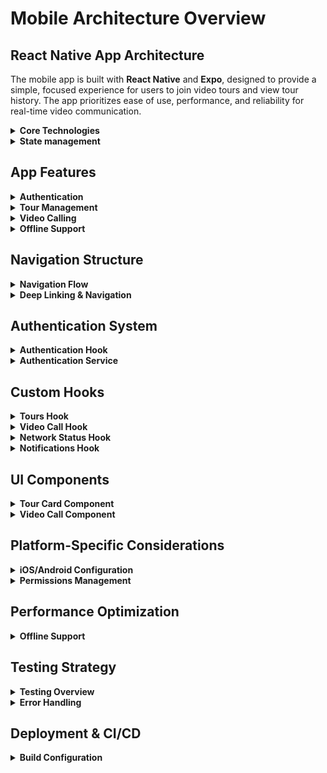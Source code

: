 # Mobile Architecture Overview

## React Native App Architecture

The mobile app is built with **React Native** and **Expo**, designed to provide a simple, focused experience for users to join video tours and view tour history. The app prioritizes ease of use, performance, and reliability for real-time video communication.

<details>
<summary><strong>Core Technologies</strong></summary>

- **React Native** - Cross-platform mobile development
- **Expo** - Development platform and tools
- **TypeScript** - Type-safe development
- **React Navigation** - Navigation library
- **React Query** - Server state management
- **Axios** - HTTP client for API communication
- **AsyncStorage** - Local data persistence
- **Expo Notifications** - Push notifications
- **AWS Chime SDK** - Video calling infrastructure
- **Redux Toolkit** - State management
- **React Hook Form** - Form handling
- **Zod** - Schema validation

</details>

<details>
<summary><strong>State management</strong></summary>

| Strategy | Description |
|----------|-------------|
| **Redux Toolkit** | Predictable state management |
| **AsyncStorage** | Local data persistence |
| **Realm** | Local database for offline data |
| **State Synchronization** | Online/offline sync |

</details>

## App Features

<details>
<summary><strong>Authentication</strong></summary>

- Sign up with email/password
- Sign in with existing credentials
- Forgot password flow
- Secure token storage with refresh mechanism

</details>

<details>
<summary><strong>Tour Management</strong></summary>

- View upcoming tours with real-time updates
- View previous tours with detailed history
- Join active tours with one-tap access
- Tour history with dates, times, and duration
- Push notifications for tour reminders

</details>

<details>
<summary><strong>Video Calling</strong></summary>

- Join video calls via phone with AWS Chime SDK
- Basic video controls (mute, camera toggle, end call)
- Call timer and connection status
- Screen sharing capabilities
- Call recording (view-only for users)

</details>

<details>
<summary><strong>Offline Support</strong></summary>

- View cached tour data when offline
- Queue actions for when connection is restored
- Offline tour history access

| Capability | Description |
|------------|-------------|
| **Local Database** | Realm for offline data storage |
| **Queue System** | Offline action queuing |
| **Sync Engine** | Data synchronization when online |

</details>

## Navigation Structure

<details>
<summary><strong>Navigation Flow</strong></summary>

The navigation flow follows a hierarchical structure with authentication gates and network status checks.

**Navigation Hierarchy:**
1. **App Level**: Authentication check and network status validation
2. **Auth Stack**: Login, signup, and password recovery flows
3. **Tour Stack**: Main app functionality for tour management and video calls

</details>

<details>
<summary><strong>Deep Linking & Navigation</strong></summary>

| Feature | Description | Priority |
|---------|-------------|----------|
| **Deep Links** | Direct navigation to specific content | Future Phase |
| **Universal Links** | iOS deep linking | Future Phase |
| **App Links** | Android deep linking | Future Phase |
| **Navigation State** | Persistent navigation state | Future Phase |

**Note:** Deep linking is a user experience enhancement for property sharing and tour invitations. Not required for MVP but recommended for Future Phase to improve user engagement and lead generation.

</details>

## Authentication System

<details>
<summary><strong>Authentication Hook</strong></summary>

The `useAuth` hook provides a centralized authentication management system using Redux Toolkit for state management. It handles all authentication-related operations including login, signup, token refresh, and secure storage.

**Security Considerations:**
- Tokens are stored securely and automatically refreshed
- Failed refresh attempts trigger automatic sign out
- All API calls include proper authentication headers

**Hook Methods:**
- `signIn()`: Authenticate user with email/password
- `signUp()`: Register new user account
- `signOut()`: Clear authentication state and navigate to auth
- `forgotPassword()`: Initiate password reset flow
- `refreshAuthToken()`: Refresh expired access tokens

```typescript
// hooks/useAuth.ts
export const useAuth = () => {
  const dispatch = useDispatch();
  const { user, token, refreshToken, loading, error } = useSelector(authSelectors.selectAuth);
  const navigation = useNavigation();

  const signIn = async (email: string, password: string) => {
    try {
      dispatch(authActions.signInStart());
      const response = await authService.signIn(email, password);
      
      // Store tokens securely
      await storage.setTokens({
        accessToken: response.token,
        refreshToken: response.refresh_token,
      });
      
      // Store user data
      await storage.setUser(response.user);
      
      dispatch(authActions.signInSuccess(response));
      
      // Navigate to main app
      navigation.reset({
        index: 0,
        routes: [{ name: 'Tour' }],
      });
    } catch (error) {
      dispatch(authActions.signInFailure(error.message));
      throw error;
    }
  };

  const signUp = async (userData: SignUpData) => {
    try {
      dispatch(authActions.signUpStart());
      const response = await authService.signUp(userData);
      
      await storage.setTokens({
        accessToken: response.token,
        refreshToken: response.refresh_token,
      });
      
      await storage.setUser(response.user);
      
      dispatch(authActions.signUpSuccess(response));
      
      navigation.reset({
        index: 0,
        routes: [{ name: 'Tour' }],
      });
    } catch (error) {
      dispatch(authActions.signUpFailure(error.message));
      throw error;
    }
  };

  const signOut = async () => {
    try {
      await authService.signOut();
    } catch (error) {
      console.error('Sign out error:', error);
    } finally {
      await storage.clearAll();
      dispatch(authActions.signOut());
      
      navigation.reset({
        index: 0,
        routes: [{ name: 'Auth' }],
      });
    }
  };

  const forgotPassword = async (email: string) => {
    try {
      await authService.forgotPassword(email);
    } catch (error) {
      throw error;
    }
  };

  const refreshAuthToken = async () => {
    try {
      const tokens = await storage.getTokens();
      if (!tokens?.refreshToken) {
        throw new Error('No refresh token available');
      }

      const response = await authService.refreshToken(tokens.refreshToken);
      
      await storage.setTokens({
        accessToken: response.token,
        refreshToken: response.refresh_token,
      });
      
      dispatch(authActions.refreshTokenSuccess(response));
    } catch (error) {
      dispatch(authActions.refreshTokenFailure(error.message));
      await signOut();
    }
  };

  return {
    user,
    token,
    loading,
    error,
    signIn,
    signUp,
    signOut,
    forgotPassword,
    refreshAuthToken,
  };
};
```

</details>

<details>
<summary><strong>Authentication Service</strong></summary>

The `AuthService` class provides a clean abstraction layer for all authentication-related API calls. It encapsulates HTTP requests, error handling, and response formatting for authentication operations.

</details>

## Custom Hooks

<details>
<summary><strong>Tours Hook</strong></summary>

The Tours hooks provide React Query-based data fetching for tour-related operations with intelligent caching, offline support, and automatic retry mechanisms.

**Hook Variants:**
- `useTours()`: Fetches all user tours with 2-minute stale time
- `useTour(tourId)`: Fetches specific tour details with 1-minute stale time
- `useTourHistory()`: Fetches completed tours with 5-minute stale time

**Caching Strategy:**
- **Stale Time**: How long data is considered fresh (1-5 minutes)
- **Cache Time**: How long data stays in memory (10 minutes)
- **Background Updates**: Refetch on app focus for real-time data
- **Retry Configuration**: 3 attempts with exponential backoff

```typescript
// hooks/useTours.ts
export const useTours = () => {
  const { token } = useAuth();
  const { isConnected } = useNetworkStatus();
  
  return useQuery({
    queryKey: ['tours'],
    queryFn: () => toursService.getTours(),
    enabled: !!token && isConnected,
    staleTime: 2 * 60 * 1000, // 2 minutes
    cacheTime: 10 * 60 * 1000, // 10 minutes
    refetchOnWindowFocus: true,
    retry: 3,
    retryDelay: (attemptIndex) => Math.min(1000 * 2 ** attemptIndex, 30000),
  });
};

export const useTour = (tourId: string) => {
  const { token } = useAuth();
  const { isConnected } = useNetworkStatus();
  
  return useQuery({
    queryKey: ['tour', tourId],
    queryFn: () => toursService.getTour(tourId),
    enabled: !!token && !!tourId && isConnected,
    staleTime: 1 * 60 * 1000, // 1 minute
  });
};

export const useTourHistory = () => {
  const { token } = useAuth();
  const { isConnected } = useNetworkStatus();
  
  return useQuery({
    queryKey: ['tour-history'],
    queryFn: () => toursService.getTourHistory(),
    enabled: !!token && isConnected,
    staleTime: 5 * 60 * 1000, // 5 minutes
  });
};
```

</details>

<details>
<summary><strong>Video Call Hook</strong></summary>

The mobile app integrates seamlessly with AWS Chime SDK to provide robust video calling features, including management of local and remote media streams, real-time call controls (mute, camera toggle, termination), and automatic handling of camera and microphone permissions. Throughout the call lifecycle — from joining (with permission checks and meeting setup) to active participation and leaving (with proper cleanup and duration logging) — the app continuously monitors call quality and connection status, providing users with real-time feedback and visual indicators to ensure a smooth and reliable video communication experience.

</details>

<details>
<summary><strong>Network Status Hook</strong></summary>

The Network Status hook provides real-time network connectivity monitoring using React Native's NetInfo library, enabling offline-aware features and network-dependent functionality.

**Key Features:**
- **Real-time Monitoring**: Continuous network status updates
- **Connection Type Detection**: WiFi, cellular, or unknown connection types
- **Offline Awareness**: Automatic detection of network disconnection
- **Type Safety**: TypeScript support for connection states
- **Performance Optimized**: Efficient event listener management

**Network States:**
- **Connected**: App has internet connectivity
- **Disconnected**: No internet connection available
- **Connection Types**: WiFi, cellular, ethernet, or unknown

```typescript
// hooks/useNetworkStatus.ts
export const useNetworkStatus = () => {
  const [isConnected, setIsConnected] = useState(true);
  const [connectionType, setConnectionType] = useState<string>('unknown');

  useEffect(() => {
    const unsubscribe = NetInfo.addEventListener(state => {
      setIsConnected(state.isConnected ?? false);
      setConnectionType(state.type);
    });

    return unsubscribe;
  }, []);

  const isWifi = connectionType === 'wifi';
  const isCellular = connectionType === 'cellular';

  return {
    isConnected,
    connectionType,
    isWifi,
    isCellular,
  };
};
```

</details>

<details>
<summary><strong>Notifications Hook</strong></summary>

The Notifications hook manages push notifications using Expo's notification system, handling token registration, notification scheduling, and deep linking from notifications.

```typescript
// hooks/useNotifications.ts
export const useNotifications = () => {
  const [expoPushToken, setExpoPushToken] = useState<string | undefined>();
  const [notification, setNotification] = useState<Notification | null>(null);

  useEffect(() => {
    registerForPushNotificationsAsync().then(token => {
      setExpoPushToken(token);
      if (token) {
        notificationService.registerToken(token);
      }
    });

    const notificationListener = Notifications.addNotificationReceivedListener(notification => {
      setNotification(notification);
    });

    const responseListener = Notifications.addNotificationResponseReceivedListener(response => {
      const { tourId } = response.notification.request.content.data;
      if (tourId) {
        // Navigate to tour or video call
        navigation.navigate('VideoCall', { tourId });
      }
    });

    return () => {
      Notifications.removeNotificationSubscription(notificationListener);
      Notifications.removeNotificationSubscription(responseListener);
    };
  }, []);

  const scheduleTourReminder = async (tour: Tour) => {
    const reminderTime = new Date(tour.scheduled_at);
    reminderTime.setMinutes(reminderTime.getMinutes() - 15); // 15 minutes before

    await Notifications.scheduleNotificationAsync({
      content: {
        title: 'Tour Reminder',
        body: `Your tour at ${tour.property.address} starts in 15 minutes`,
        data: { tourId: tour.id },
      },
      trigger: reminderTime,
    });
  };

  return {
    expoPushToken,
    notification,
    scheduleTourReminder,
  };
};
```

</details>

## UI Components

<details>
<summary><strong>Tour Card Component</strong></summary>

```typescript
// components/tours/TourCard.tsx
interface TourCardProps {
  tour: Tour;
  onPress: () => void;
  showJoinButton?: boolean;
  variant?: 'upcoming' | 'previous' | 'active';
}

const TourCard: React.FC<TourCardProps> = ({ 
  tour, 
  onPress, 
  showJoinButton = false,
  variant = 'upcoming'
}) => {
  const isUpcoming = new Date(tour.scheduled_at) > new Date();
  const isActive = tour.status === 'in_progress';
  const isPast = new Date(tour.scheduled_at) <= new Date();

  const getStatusColor = () => {
    if (isActive) return '#22c55e';
    if (isUpcoming) return '#3b82f6';
    return '#6b7280';
  };

  const getStatusText = () => {
    if (isActive) return 'Live Now';
    if (isUpcoming) return 'Upcoming';
    return 'Completed';
  };

  const formatDate = (date: string) => {
    const tourDate = new Date(date);
    const today = new Date();
    const tomorrow = new Date(today);
    tomorrow.setDate(tomorrow.getDate() + 1);

    if (tourDate.toDateString() === today.toDateString()) {
      return 'Today';
    } else if (tourDate.toDateString() === tomorrow.toDateString()) {
      return 'Tomorrow';
    } else {
      return format(tourDate, 'MMM dd, yyyy');
    }
  };

  return (
    <TouchableOpacity 
      style={[styles.card, variant === 'active' && styles.activeCard]} 
      onPress={onPress}
      activeOpacity={0.7}
    >
      <View style={styles.cardHeader}>
        <View style={styles.propertyInfo}>
          <Text style={styles.propertyAddress} numberOfLines={2}>
            {tour.property.address}
          </Text>
          <Text style={styles.propertyPrice}>
            ${tour.property.price?.toLocaleString()}
          </Text>
        </View>
        <View style={[styles.statusBadge, { backgroundColor: getStatusColor() }]}>
          <Text style={styles.statusText}>{getStatusText()}</Text>
        </View>
      </View>

      <View style={styles.cardContent}>
        <View style={styles.infoRow}>
          <Icon name="calendar" size={16} color="#666" />
          <Text style={styles.infoText}>{formatDate(tour.scheduled_at)}</Text>
        </View>
        
        <View style={styles.infoRow}>
          <Icon name="clock" size={16} color="#666" />
          <Text style={styles.infoText}>
            {format(new Date(tour.scheduled_at), 'h:mm a')}
          </Text>
        </View>

        <View style={styles.infoRow}>
          <Icon name="person" size={16} color="#666" />
          <Text style={styles.infoText}>{tour.realtor.full_name}</Text>
        </View>

        {tour.duration_minutes && (
          <View style={styles.infoRow}>
            <Icon name="timer" size={16} color="#666" />
            <Text style={styles.infoText}>{tour.duration_minutes} minutes</Text>
          </View>
        )}
      </View>

      {showJoinButton && isActive && (
        <TouchableOpacity style={styles.joinButton} onPress={onPress}>
          <Icon name="video-call" size={20} color="white" />
          <Text style={styles.joinButtonText}>Join Tour</Text>
        </TouchableOpacity>
      )}

      {variant === 'previous' && tour.ended_at && (
        <View style={styles.durationInfo}>
          <Text style={styles.durationText}>
            Duration: {formatDuration(tour.started_at, tour.ended_at)}
          </Text>
        </View>
      )}
    </TouchableOpacity>
  );
};

const styles = StyleSheet.create({
  card: {
    backgroundColor: 'white',
    borderRadius: 12,
    padding: 16,
    marginBottom: 12,
    shadowColor: '#000',
    shadowOffset: { width: 0, height: 2 },
    shadowOpacity: 0.1,
    shadowRadius: 4,
    elevation: 3,
  },
  activeCard: {
    borderColor: '#22c55e',
    borderWidth: 2,
  },
  cardHeader: {
    flexDirection: 'row',
    justifyContent: 'space-between',
    alignItems: 'flex-start',
    marginBottom: 12,
  },
  propertyInfo: {
    flex: 1,
    marginRight: 12,
  },
  propertyAddress: {
    fontSize: 16,
    fontWeight: '600',
    color: '#1f2937',
    marginBottom: 4,
  },
  propertyPrice: {
    fontSize: 14,
    color: '#059669',
    fontWeight: '500',
  },
  statusBadge: {
    paddingHorizontal: 8,
    paddingVertical: 4,
    borderRadius: 12,
  },
  statusText: {
    fontSize: 12,
    fontWeight: '600',
    color: 'white',
  },
  cardContent: {
    gap: 8,
  },
  infoRow: {
    flexDirection: 'row',
    alignItems: 'center',
    gap: 8,
  },
  infoText: {
    fontSize: 14,
    color: '#6b7280',
  },
  joinButton: {
    backgroundColor: '#22c55e',
    flexDirection: 'row',
    alignItems: 'center',
    justifyContent: 'center',
    paddingVertical: 12,
    borderRadius: 8,
    marginTop: 12,
    gap: 8,
  },
  joinButtonText: {
    color: 'white',
    fontSize: 16,
    fontWeight: '600',
  },
  durationInfo: {
    marginTop: 8,
    paddingTop: 8,
    borderTopWidth: 1,
    borderTopColor: '#e5e7eb',
  },
  durationText: {
    fontSize: 12,
    color: '#6b7280',
    fontStyle: 'italic',
  },
});
```

</details>

<details>
<summary><strong>Video Call Component</strong></summary>

```typescript
// components/video/VideoCall.tsx
interface VideoCallProps {
  tourId: string;
  onEndCall: () => void;
}

const VideoCall: React.FC<VideoCallProps> = ({ tourId, onEndCall }) => {
  const {
    tour,
    localStream,
    remoteStream,
    isConnected,
    isMuted,
    isCameraOff,
    callDuration,
    callQuality,
    joinCall,
    leaveCall,
    toggleMute,
    toggleCamera,
  } = useVideoCall(tourId);

  const [isJoining, setIsJoining] = useState(true);
  const [error, setError] = useState<string | null>(null);

  useEffect(() => {
    const initializeCall = async () => {
      try {
        setIsJoining(true);
        setError(null);
        await joinCall();
      } catch (err) {
        setError(err.message);
      } finally {
        setIsJoining(false);
      }
    };

    initializeCall();

    return () => {
      leaveCall();
    };
  }, [tourId]);

  const handleEndCall = async () => {
    await leaveCall();
    onEndCall();
  };

  if (isJoining) {
    return (
      <View style={styles.loadingContainer}>
        <ActivityIndicator size="large" color="#3b82f6" />
        <Text style={styles.loadingText}>Joining tour...</Text>
      </View>
    );
  }

  if (error) {
    return (
      <View style={styles.errorContainer}>
        <Icon name="error" size={48} color="#ef4444" />
        <Text style={styles.errorTitle}>Failed to join tour</Text>
        <Text style={styles.errorMessage}>{error}</Text>
        <TouchableOpacity style={styles.retryButton} onPress={initializeCall}>
          <Text style={styles.retryButtonText}>Try Again</Text>
        </TouchableOpacity>
      </View>
    );
  }

  return (
    <View style={styles.container}>
      {/* Remote Video */}
      <RTCView
        streamURL={remoteStream}
        style={styles.remoteVideo}
        objectFit="cover"
      />

      {/* Local Video */}
      <View style={styles.localVideoContainer}>
        <RTCView
          streamURL={localStream}
          style={styles.localVideo}
          objectFit="cover"
        />
        {isCameraOff && (
          <View style={styles.cameraOffOverlay}>
            <Icon name="videocam-off" size={24} color="white" />
          </View>
        )}
      </View>

      {/* Call Info */}
      <View style={styles.callInfo}>
        <Text style={styles.tourTitle}>{tour?.property.address}</Text>
        <CallTimer duration={callDuration} />
        <CallQualityIndicator quality={callQuality} />
      </View>

      {/* Controls */}
      <VideoControls
        isMuted={isMuted}
        isCameraOff={isCameraOff}
        onToggleMute={toggleMute}
        onToggleCamera={toggleCamera}
        onEndCall={handleEndCall}
      />
    </View>
  );
};

const styles = StyleSheet.create({
  container: {
    flex: 1,
    backgroundColor: '#000',
  },
  loadingContainer: {
    flex: 1,
    justifyContent: 'center',
    alignItems: 'center',
    backgroundColor: '#000',
  },
  loadingText: {
    color: 'white',
    fontSize: 16,
    marginTop: 16,
  },
  errorContainer: {
    flex: 1,
    justifyContent: 'center',
    alignItems: 'center',
    backgroundColor: '#000',
    padding: 24,
  },
  errorTitle: {
    color: 'white',
    fontSize: 20,
    fontWeight: '600',
    marginTop: 16,
    marginBottom: 8,
  },
  errorMessage: {
    color: '#9ca3af',
    fontSize: 16,
    textAlign: 'center',
    marginBottom: 24,
  },
  retryButton: {
    backgroundColor: '#3b82f6',
    paddingHorizontal: 24,
    paddingVertical: 12,
    borderRadius: 8,
  },
  retryButtonText: {
    color: 'white',
    fontSize: 16,
    fontWeight: '600',
  },
  remoteVideo: {
    flex: 1,
  },
  localVideoContainer: {
    position: 'absolute',
    top: 60,
    right: 20,
    width: 120,
    height: 160,
    borderRadius: 12,
    overflow: 'hidden',
  },
  localVideo: {
    width: '100%',
    height: '100%',
  },
  cameraOffOverlay: {
    position: 'absolute',
    top: 0,
    left: 0,
    right: 0,
    bottom: 0,
    backgroundColor: 'rgba(0, 0, 0, 0.7)',
    justifyContent: 'center',
    alignItems: 'center',
  },
  callInfo: {
    position: 'absolute',
    top: 60,
    left: 20,
    right: 160,
  },
  tourTitle: {
    color: 'white',
    fontSize: 18,
    fontWeight: '600',
    marginBottom: 8,
  },
});
```

</details>

## Platform-Specific Considerations

<details>
<summary><strong>iOS/Android Configuration</strong></summary>

The iOS/Android configuration ensures the app meets App Stores requirements and provides optimal user experience on mobile devices.

```json
// app.json
{
  "expo": {
    "name": "RealtyForYou",
    "slug": "realty-for-you",
    "version": "1.0.0",
    "orientation": "portrait",
    "icon": "./assets/icon.png",
    "splash": {
      "image": "./assets/splash.png",
      "resizeMode": "contain",
      "backgroundColor": "#ffffff"
    },
    "ios": {
      "bundleIdentifier": "com.realtyforyou.app",
      "buildNumber": "1",
      "supportsTablet": false,
      "infoPlist": {
        "NSCameraUsageDescription": "This app needs access to camera for video tours",
        "NSMicrophoneUsageDescription": "This app needs access to microphone for video tours",
        "NSPhotoLibraryUsageDescription": "This app needs access to photo library for profile pictures",
        "NSFaceIDUsageDescription": "This app uses Face ID for secure authentication",
        "UIBackgroundModes": ["audio", "voip"],
        "UIRequiresFullScreen": true
      },
      "entitlements": {
        "com.apple.developer.associated-domains": [
          "applinks:realtyforyou.com"
        ]
      }
    },
    "android": {
      "package": "com.realtyforyou.app",
      "versionCode": 1,
      "permissions": [
        "CAMERA",
        "RECORD_AUDIO",
        "READ_EXTERNAL_STORAGE",
        "WRITE_EXTERNAL_STORAGE",
        "USE_BIOMETRIC",
        "USE_FINGERPRINT",
        "VIBRATE",
        "WAKE_LOCK"
      ],
      "adaptiveIcon": {
        "foregroundImage": "./assets/adaptive-icon.png",
        "backgroundColor": "#ffffff"
      }
    },
    "plugins": [
      "expo-camera",
      "expo-av",
      "expo-notifications",
      "expo-device",
      "expo-constants",
      "expo-linking",
      "expo-splash-screen",
      "expo-status-bar"
    ]
  }
}
```

</details>

<details>
<summary><strong>Permissions Management</strong></summary>

The Permissions Management system handles all device permission requests with user-friendly explanations and graceful fallback handling.

| Permission | Purpose | Required | Fallback |
|------------|---------|----------|----------|
| **Camera Access** | Video call permissions | Yes | Audio-only calls |
| **Microphone Access** | Audio permissions | Yes | Text chat only |
| **Location Services** | Property proximity features | No | Manual location entry |
| **Push Notifications** | Real-time alerts | No | Email notifications |

</details>

## Performance Optimization

<details>
<summary><strong>Offline Support</strong></summary>

The mobile app can be designed with robust offline-first capabilities, ensuring users can access key features and perform actions even without an internet connection. It achieves this through local data caching, action queuing, and a structured local database, allowing users to view tour history, manage their profile, and queue actions for later execution. When connectivity is restored, the app automatically synchronizes data using incremental updates and background sync, efficiently handling conflicts with a server-wins strategy and notifying users as needed.

This approach provides a seamless user experience, with clear indicators for offline status, progress tracking for sync operations, and graceful error recovery. The app minimizes disruptions by ensuring transitions between online and offline states are smooth, and employs retry logic with exponential backoff to handle failed sync attempts, maintaining data integrity and reliability for users at all times.

```typescript
// hooks/useOfflineSync.ts
export const useOfflineSync = () => {
  const { isConnected } = useNetworkStatus();
  const queryClient = useQueryClient();
  const dispatch = useDispatch();

  useEffect(() => {
    if (isConnected) {
      // Sync any offline data when connection is restored
      queryClient.invalidateQueries();
      
      // Sync offline actions
      const offlineActions = storage.getOfflineActions();
      offlineActions.forEach(action => {
        dispatch(action);
      });
      storage.clearOfflineActions();
    }
  }, [isConnected]);

  const queueOfflineAction = (action: any) => {
    if (!isConnected) {
      storage.addOfflineAction(action);
    } else {
      dispatch(action);
    }
  };

  return { queueOfflineAction };
};
```
</details>

## Testing Strategy

<details>
<summary><strong>Testing Overview</strong></summary>

The Testing Strategy ensures code quality, reliability, and user experience through comprehensive testing at multiple levels.

| Test Type | Framework | Coverage | Purpose |
|-----------|-----------|----------|---------|
| **Unit Tests** | Jest | 90%+ | Individual component and logic testing |
| **Integration Tests** | Jest + React Native Testing Library | 100% | API and service interaction testing |
| **End-to-End Tests** | Detox | Critical paths | Complete user journey validation |
| **Performance Tests** | React Native Performance | Key metrics | App performance monitoring |

</details>

<details>
<summary><strong>Error Handling</strong></summary>

The mobile app employs a robust error handling strategy that categorizes issues into network, authentication, video call, data, and system errors. To ensure a smooth user experience, the app should use graceful degradation, user-friendly error messages, automatic recovery mechanisms, and comprehensive error reporting. Users receive non-intrusive feedback through toast notifications, have easy access to retry failed operations, and are kept informed about network status and available help resources.

For monitoring and continuous improvement, the app integrates with Sentry for real-time error tracking and alerting, and leverages performance monitoring tools to analyze crashes and app health. In-app feedback and error reporting features enable users to communicate issues directly, while trend analysis helps the team identify and resolve recurring problems efficiently.

| Component | Description | Implementation |
|-----------|-------------|----------------|
| **Crash Reporting** | Sentry integration for error tracking | Automatic crash capture and reporting |
| **Network Error Handling** | Offline mode support and retry logic | Graceful degradation with user feedback |
| **User Feedback** | Toast and alert notifications | Contextual error messages with actions |
| **Error Recovery** | Automatic retry and fallback mechanisms | Progressive error handling strategies |

</details>

## Deployment & CI/CD

<details>
<summary><strong>Build Configuration</strong></summary>

The Build Configuration provides automated, reliable, and secure mobile app deployment through comprehensive CI/CD pipelines and quality assurance processes.

| Pipeline Component | Description | Tools |
|-------------------|-------------|-------|
| **CI/CD** | Automated testing and deployment | GitHub Actions, EAS Build |
| **Code Quality** | Automated linting and formatting | ESLint, Prettier, TypeScript |
| **Security Scanning** | Automated vulnerability detection | Snyk, npm audit |
| **Testing** | Unit, integration, and E2E tests | Jest, Detox, React Native Testing Library |
| **Deployment** | App store deployment and distribution | App Store Connect, Google Play Console |

```yaml
# .github/workflows/mobile-ci.yml
name: Mobile CI/CD Pipeline

on:
  push:
    branches: [main, develop]
  pull_request:
    branches: [main]

jobs:
  install-deps:
    name: Install Dependencies
    runs-on: ubuntu-latest
    steps:
      - uses: actions/checkout@v3
      - uses: actions/setup-node@v3
        with:
          node-version: 18
      - run: npm ci

  lint:
    name: Lint & Format
    runs-on: ubuntu-latest
    needs: install-deps
    steps:
      - uses: actions/checkout@v3
      - uses: actions/setup-node@v3
        with:
          node-version: 18
      - run: npm ci
      - run: npm run lint
      - run: npm run format:check # e.g. prettier --check .

  test:
    name: Run Tests
    runs-on: ubuntu-latest
    needs: install-deps
    steps:
      - uses: actions/checkout@v3
      - uses: actions/setup-node@v3
        with:
          node-version: 18
      - run: npm ci
      - run: npm run test

  security:
    name: Security Scan
    runs-on: ubuntu-latest
    needs: install-deps
    steps:
      - uses: actions/checkout@v3
      - uses: actions/setup-node@v3
        with:
          node-version: 18
      - run: npm ci
      - run: npx snyk test --all-projects || true
      - run: npm audit || true

  build-android:
    name: Build Android (EAS)
    runs-on: ubuntu-latest
    needs: [lint, test, security]
    steps:
      - uses: actions/checkout@v3
      - uses: actions/setup-node@v3
        with:
          node-version: 18
      - run: npm ci
      - run: npx expo login --token ${{ secrets.EXPO_TOKEN }}
      - run: npx eas build --platform android --non-interactive

  build-ios:
    name: Build iOS (EAS)
    runs-on: macos-latest
    needs: [lint, test, security]
    steps:
      - uses: actions/checkout@v3
      - uses: actions/setup-node@v3
        with:
          node-version: 18
      - run: npm ci
      - run: npx expo login --token ${{ secrets.EXPO_TOKEN }}
      - run: npx eas build --platform ios --non-interactive
```
</details>
